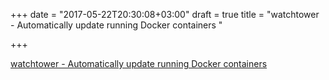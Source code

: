+++
date = "2017-05-22T20:30:08+03:00"
draft = true
title = "watchtower - Automatically update running Docker containers "

+++

<p><a href="https://t.co/GQMcrkwHj2">watchtower - Automatically update running Docker containers </a></p>